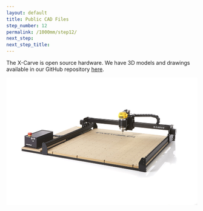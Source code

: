 ```yaml
---
layout: default
title: Public CAD Files
step_number: 12
permalink: /1000mm/step12/
next_step: 
next_step_title:
---
```



The X-Carve is open source hardware. We have 3D models and drawings available in our GitHub repository <a href="https://github.com/inventables/x-carve-instructions">here</a>.

<img src="/assets/x-carve-main.jpg">